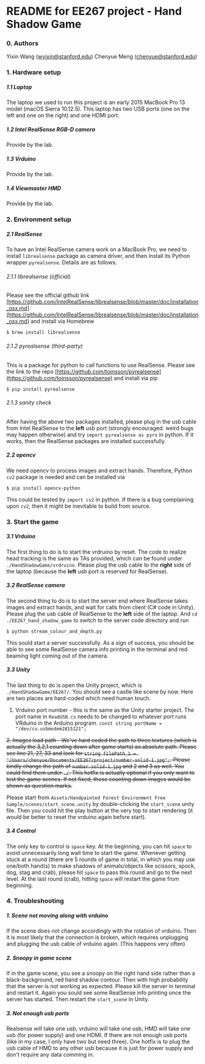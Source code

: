 # README for EE267 project - Hand Shadow Game

### 0. Authors
Yixin Wang (wyixin@stanford.edu)
Chenyue Meng (chenyue@stanford.edu)

### 1. Hardware setup
##### 1.1 Laptop
The laptop we used to run this project is an early 2015 MacBook Pro 13 model (macOS Sierra 10.12.5). This laptop has two USB ports (one on the left and one on the right) and one HDMI port. 

##### 1.2 Intel RealSense RGB-D camera
Provide by the lab.

##### 1.3 Vrduino
Provide by the lab.

##### 1.4 Viewmaster HMD
Provide by the lab.

### 2. Environment setup
##### 2.1 RealSense
To have an Intel RealSense camera work on a MacBook Pro, we need to install `librealsense` package as camera driver, and then install its Python wrapper `pyrealsense`. Details are as follows. 
###### 2.1.1 librealsense (official)
Please see the official github link [https://github.com/IntelRealSense/librealsense/blob/master/doc/installation_osx.md](https://github.com/IntelRealSense/librealsense/blob/master/doc/installation_osx.md) and install via Homebrew
```
$ brew install librealsense
```
###### 2.1.2 pyrealsense (third-party)
This is a package for python to call functions to use RealSense. Please see the link to the repo
[https://github.com/toinsson/pyrealsense](https://github.com/toinsson/pyrealsense)
and install via pip
```
$ pip install pyrealsense
```
###### 2.1.3 sanity check
After having the above two packages installed, please plug in the usb cable from Intel RealSense to the **left** usb port (strongly encouraged. weird bugs may happen otherwise) and try `import pyrealsense as pyrs` in python. If it works, then the RealSense packages are installed successfully. 

##### 2.2 opencv
We need opencv to process images and extract hands. Therefore, Python `cv2` package is needed and can be installed via
```
$ pip install opencv-python
```
This could be tested by `import cv2` in python. If there is a bug complaining upon `cv2`, then it might be inevitable to build from source. 

### 3. Start the game
##### 3.1 Vrduino
The first thing to do is to start the vrdruino by reset. The code to realize head tracking is the same as TAs provided, which can be found under `./HandShadowGame/vrdruino`. Please plug the usb cable to the **right** side of the laptop (because the **left** usb port is reserved for RealSense). 

##### 3.2 RealSense camera
The second thing to do is to start the server end where RealSense takes images and extract hands, and wait for calls from client (C# code in Unity). Please plug the usb cable of RealSense to the **left** side of the laptop. And `cd ./EE267_hand_shadow_game` to switch to the server code directory and run
```
$ python stream_colour_and_depth.py
```
This sould start a server successfully. As a sign of success, you should be able to see some RealSense camera info printing in the terminal and red beaming light coming out of the camera. 

##### 3.3 Unity
The last thing to do is open the Unity project, which is `./HandShadowGame/EE267/`. You should see a castle like scene by now. Here are two places are hard-coded which need human touch. 

1. Vrduino port number - this is the same as the Unity starter project. The port name in `ReadUSB.cs` needs to be changed to whatever port runs VRduino in the Arduino program. 
`const string portName = "/dev/cu.usbmodem2815121";`

~~2. Images load path - We've hard coded the path to three textures (which is actually the 3,2,1 counting down after game starts) as absolute path. Please see line 21, 27, 33 and look for `string filePath_1 = "/Users/chenyue/Documents/EE267/project/number-solid-1.jpg";`. Please kindly change the path of `number-solid-1.jpg` and 2 and 3 as well. You could find them under `./`. This hotfix is actually optional if you only want to test the game scenes. If not fixed, those counting down images would be shown as question marks.~~

Please start from `Assets/Handpainted Forest Environment Free Sample/scenes/start_scene.unity` by double-clicking the `start_scene` unity file. Then you could hit the play button at the very top to start rendering (it would be better to reset the vrduino again before start).

##### 3.4 Control
The only key to control is `space` key. At the beginning, you can hit `space` to avoid unnecessarily long wait time to start the game. Whenever getting stuck at a round (there are 5 rounds of game in total, in which you may use one/both hand(s) to make shadows of animals/objects like scissors, spock, dog, stag and crab), please hit `space` to pass this round and go to the next level. At the last round (crab), hitting `space` will restart the game from beginning. 

### 4. Troubleshooting
##### 1. Scene not moving along with vrduino
If the scene does not change accordingly with the rotation of vrduino. Then it is most likely that the connection is broken, which requires unplugging and plugging the usb cable of vrduino again. (This happens very often)

##### 2. Snoopy in game scene
If in the game scene, you see a snoopy on the right hand side rather than a black-background, red hand shadow contour. Then with high probability that the server is not working as expected. Please kill the server in terminal and restart it. Again you sould see some RealSense info printing once the server has started. Then restart the `start_scene` in Unity. 

##### 3. Not enough usb ports
Realsense will take one usb, vrduino will take one usb, HMD will take one usb (for power supply) and one HDMI. If there are not enough usb ports (like in my case, I only have two but need three). One hotfix is to plug the usb cable of HMD to any other usb because it is just for power supply and don't require any data comming in. 
